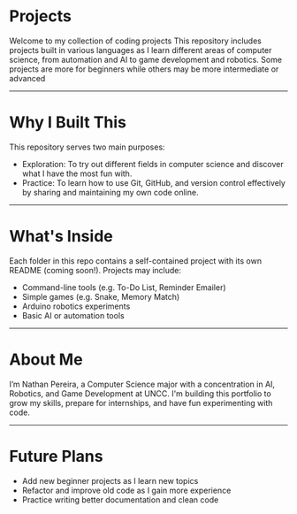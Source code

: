 # Projects

Welcome to my collection of coding projects
This repository includes projects built in various languages as I learn different areas of computer science, from automation and AI to game development and robotics.
Some projects are more for beginners while others may be more intermediate or advanced

---

# Why I Built This

This repository serves two main purposes:

- Exploration: To try out different fields in computer science and discover what I have the most fun with.
- Practice: To learn how to use Git, GitHub, and version control effectively by sharing and maintaining my own code online.

---

# What's Inside

Each folder in this repo contains a self-contained project with its own README (coming soon!). Projects may include:

- Command-line tools (e.g. To-Do List, Reminder Emailer)
- Simple games (e.g. Snake, Memory Match)
- Arduino robotics experiments
- Basic AI or automation tools

---

# About Me

I’m Nathan Pereira, a Computer Science major with a concentration in AI, Robotics, and Game Development at UNCC. I'm building this portfolio to grow my skills, prepare for internships, and have fun experimenting with code.

---

# Future Plans

- Add new beginner projects as I learn new topics
- Refactor and improve old code as I gain more experience
- Practice writing better documentation and clean code
